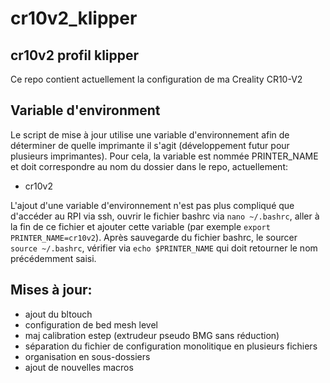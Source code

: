 # cr10v2_klipper
## cr10v2 profil klipper 
Ce repo contient actuellement la configuration de ma Creality CR10-V2
## Variable d'environment
Le script de mise à jour utilise une variable d'environnement afin de déterminer de quelle imprimante il s'agit (développement futur pour plusieurs imprimantes). Pour cela, la variable est nommée PRINTER_NAME et doit correspondre au nom du dossier dans le repo, actuellement:
- cr10v2

L'ajout d'une variable d'environnement n'est pas plus compliqué que d'accéder au RPI via ssh, ouvrir le fichier bashrc via `nano ~/.bashrc`, aller à la fin de ce fichier et ajouter cette variable (par exemple `export PRINTER_NAME=cr10v2`). Après sauvegarde du fichier bashrc, le sourcer `source ~/.bashrc`, vérifier via `echo $PRINTER_NAME` qui doit retourner le nom précédemment saisi.

## Mises à jour:
- ajout du bltouch
- configuration de bed mesh level
- maj calibration estep (extrudeur pseudo BMG sans réduction)
- séparation du fichier de configuration monolitique en plusieurs fichiers 
- organisation en sous-dossiers 
- ajout de nouvelles macros 


